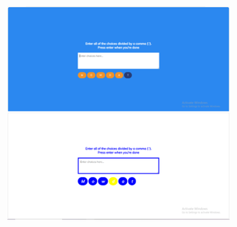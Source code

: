 ![B](https://github.com/Mowdat-Rida/random-choice-picker/blob/main/before%20output.png)
![A](https://github.com/Mowdat-Rida/random-choice-picker/blob/main/After%20output.png)
